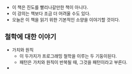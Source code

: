 

- 이 책은 진도를 빨리나갈만한 책이 아니다. 
- 이 강의는 책보다 조금 더 어려울 수도 있다. 
- 오늘은 이 책을 읽기 위한 기본적인 소양을 이야기할 것이다. 

## 철학에 대한 이야기

- 가치와 원칙
	- 이 두가지가 프로그래밍 철학을 이루는 두 기둥이된다. 
	- 패턴은 가치와 원칙이 반복될 때, 그것을 패턴이라고 부른다. 
- 